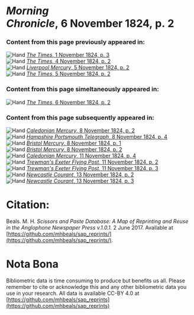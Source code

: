 # *Morning Chronicle*, 6 November 1824, p. 2  
  
### Content from this page previously appeared in:  
![Hand](http://scissorsandpaste.net/wp-content/uploads/2017/06/smallhandpointer.png) [*The Times*, 1 November 1824, p. 3](https://mhbeals.github.io/sap_html/The-Times/The-Times-1-November-1824-p-3)  
![Hand](http://scissorsandpaste.net/wp-content/uploads/2017/06/smallhandpointer.png) [*The Times*, 4 November 1824, p. 2](https://mhbeals.github.io/sap_html/The-Times/The-Times-4-November-1824-p-2)  
![Hand](http://scissorsandpaste.net/wp-content/uploads/2017/06/smallhandpointer.png) [*Liverpool Mercury*, 5 November 1824, p. 2](https://mhbeals.github.io/sap_html/Liverpool-Mercury/Liverpool-Mercury-5-November-1824-p-2)  
![Hand](http://scissorsandpaste.net/wp-content/uploads/2017/06/smallhandpointer.png) [*The Times*, 5 November 1824, p. 2](https://mhbeals.github.io/sap_html/The-Times/The-Times-5-November-1824-p-2)  
  
### Content from this page simeltaneously appeared in:  
![Hand](http://scissorsandpaste.net/wp-content/uploads/2017/06/smallhandpointer.png) [*The Times*, 6 November 1824, p. 2](https://mhbeals.github.io/sap_html/The-Times/The-Times-6-November-1824-p-2)  
  
### Content from this page subsequently appeared in:  
![Hand](http://scissorsandpaste.net/wp-content/uploads/2017/06/smallhandpointer.png) [*Caledonian Mercury*, 8 November 1824, p. 2](https://mhbeals.github.io/sap_html/Caledonian-Mercury/Caledonian-Mercury-8-November-1824-p-2)  
![Hand](http://scissorsandpaste.net/wp-content/uploads/2017/06/smallhandpointer.png) [*Hampshire Portsmouth Telegraph*, 8 November 1824, p. 4](https://mhbeals.github.io/sap_html/Hampshire-Portsmouth-Telegraph/Hampshire-Portsmouth-Telegraph-8-November-1824-p-4)  
![Hand](http://scissorsandpaste.net/wp-content/uploads/2017/06/smallhandpointer.png) [*Bristol Mercury*, 8 November 1824, p. 1](https://mhbeals.github.io/sap_html/Bristol-Mercury/Bristol-Mercury-8-November-1824-p-1)  
![Hand](http://scissorsandpaste.net/wp-content/uploads/2017/06/smallhandpointer.png) [*Bristol Mercury*, 8 November 1824, p. 2](https://mhbeals.github.io/sap_html/Bristol-Mercury/Bristol-Mercury-8-November-1824-p-2)  
![Hand](http://scissorsandpaste.net/wp-content/uploads/2017/06/smallhandpointer.png) [*Caledonian Mercury*, 11 November 1824, p. 4](https://mhbeals.github.io/sap_html/Caledonian-Mercury/Caledonian-Mercury-11-November-1824-p-4)  
![Hand](http://scissorsandpaste.net/wp-content/uploads/2017/06/smallhandpointer.png) [*Trewman's Exeter Flying Post*, 11 November 1824, p. 2](https://mhbeals.github.io/sap_html/Trewman's-Exeter-Flying-Post/Trewman's-Exeter-Flying-Post-11-November-1824-p-2)  
![Hand](http://scissorsandpaste.net/wp-content/uploads/2017/06/smallhandpointer.png) [*Trewman's Exeter Flying Post*, 11 November 1824, p. 3](https://mhbeals.github.io/sap_html/Trewman's-Exeter-Flying-Post/Trewman's-Exeter-Flying-Post-11-November-1824-p-3)  
![Hand](http://scissorsandpaste.net/wp-content/uploads/2017/06/smallhandpointer.png) [*Newcastle Courant*, 13 November 1824, p. 2](https://mhbeals.github.io/sap_html/Newcastle-Courant/Newcastle-Courant-13-November-1824-p-2)  
![Hand](http://scissorsandpaste.net/wp-content/uploads/2017/06/smallhandpointer.png) [*Newcastle Courant*, 13 November 1824, p. 3](https://mhbeals.github.io/sap_html/Newcastle-Courant/Newcastle-Courant-13-November-1824-p-3)  


# Citation: 

Beals. M. H. *Scissors and Paste Database: A Map of Reprinting and Reuse in the Anglophone Newspaper Press v.1.0.1.* 2 June 2017. Available at [https://github.com/mhbeals/sap_reprints/](https://github.com/mhbeals/sap_reprints/). 

# Nota Bona

Bibliometric data is time consuming to produce but benefits us all. Please remember to cite or acknowledge this and any other bibliometric data you use in your research. All data is available CC-BY 4.0 at [https://github.com/mhbeals/sap_reprints](https://github.com/mhbeals/sap_reprints)